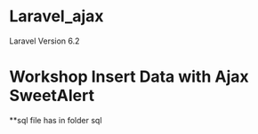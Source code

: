 # Laravel_ajax
Laravel Version 6.2
# Workshop Insert Data with Ajax SweetAlert
**sql file has in folder sql
